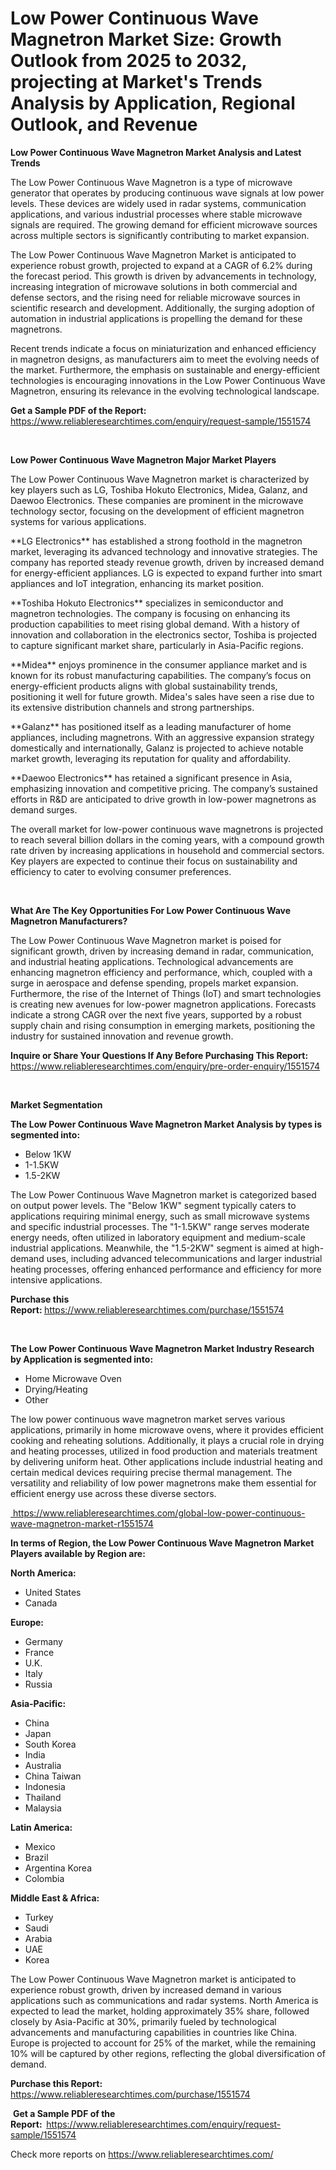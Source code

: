 <p><h1>Low Power Continuous Wave Magnetron Market Size: Growth Outlook from 2025 to 2032, projecting at Market's Trends Analysis by Application, Regional Outlook, and Revenue</h1></p><p><strong>Low Power Continuous Wave Magnetron Market Analysis and Latest Trends</strong></p>
<p><p>The Low Power Continuous Wave Magnetron is a type of microwave generator that operates by producing continuous wave signals at low power levels. These devices are widely used in radar systems, communication applications, and various industrial processes where stable microwave signals are required. The growing demand for efficient microwave sources across multiple sectors is significantly contributing to market expansion.</p><p>The Low Power Continuous Wave Magnetron Market is anticipated to experience robust growth, projected to expand at a CAGR of 6.2% during the forecast period. This growth is driven by advancements in technology, increasing integration of microwave solutions in both commercial and defense sectors, and the rising need for reliable microwave sources in scientific research and development. Additionally, the surging adoption of automation in industrial applications is propelling the demand for these magnetrons.</p><p>Recent trends indicate a focus on miniaturization and enhanced efficiency in magnetron designs, as manufacturers aim to meet the evolving needs of the market. Furthermore, the emphasis on sustainable and energy-efficient technologies is encouraging innovations in the Low Power Continuous Wave Magnetron, ensuring its relevance in the evolving technological landscape.</p></p>
<p><strong>Get a Sample PDF of the Report:&nbsp;</strong> <a href="https://www.reliableresearchtimes.com/enquiry/request-sample/1551574?utm_campaign=2476&utm_medium=2&utm_source=Github&utm_content=ia&utm_term=12022025&utm_id=low-power-continuous-wave-magnetron">https://www.reliableresearchtimes.com/enquiry/request-sample/1551574</a></p>
<p>&nbsp;</p>
<p><strong>Low Power Continuous Wave Magnetron Major Market Players</strong></p>
<p><p>The Low Power Continuous Wave Magnetron market is characterized by key players such as LG, Toshiba Hokuto Electronics, Midea, Galanz, and Daewoo Electronics. These companies are prominent in the microwave technology sector, focusing on the development of efficient magnetron systems for various applications.</p><p>**LG Electronics** has established a strong foothold in the magnetron market, leveraging its advanced technology and innovative strategies. The company has reported steady revenue growth, driven by increased demand for energy-efficient appliances. LG is expected to expand further into smart appliances and IoT integration, enhancing its market position.</p><p>**Toshiba Hokuto Electronics** specializes in semiconductor and magnetron technologies. The company is focusing on enhancing its production capabilities to meet rising global demand. With a history of innovation and collaboration in the electronics sector, Toshiba is projected to capture significant market share, particularly in Asia-Pacific regions.</p><p>**Midea** enjoys prominence in the consumer appliance market and is known for its robust manufacturing capabilities. The company’s focus on energy-efficient products aligns with global sustainability trends, positioning it well for future growth. Midea's sales have seen a rise due to its extensive distribution channels and strong partnerships.</p><p>**Galanz** has positioned itself as a leading manufacturer of home appliances, including magnetrons. With an aggressive expansion strategy domestically and internationally, Galanz is projected to achieve notable market growth, leveraging its reputation for quality and affordability.</p><p>**Daewoo Electronics** has retained a significant presence in Asia, emphasizing innovation and competitive pricing. The company’s sustained efforts in R&D are anticipated to drive growth in low-power magnetrons as demand surges.</p><p>The overall market for low-power continuous wave magnetrons is projected to reach several billion dollars in the coming years, with a compound growth rate driven by increasing applications in household and commercial sectors. Key players are expected to continue their focus on sustainability and efficiency to cater to evolving consumer preferences.</p></p>
<p>&nbsp;</p>
<p><strong>What Are The Key Opportunities For Low Power Continuous Wave Magnetron Manufacturers?</strong></p>
<p><p>The Low Power Continuous Wave Magnetron market is poised for significant growth, driven by increasing demand in radar, communication, and industrial heating applications. Technological advancements are enhancing magnetron efficiency and performance, which, coupled with a surge in aerospace and defense spending, propels market expansion. Furthermore, the rise of the Internet of Things (IoT) and smart technologies is creating new avenues for low-power magnetron applications. Forecasts indicate a strong CAGR over the next five years, supported by a robust supply chain and rising consumption in emerging markets, positioning the industry for sustained innovation and revenue growth.</p></p>
<p><strong>Inquire or Share Your Questions If Any Before Purchasing This Report:</strong> <a href="https://www.reliableresearchtimes.com/enquiry/pre-order-enquiry/1551574?utm_campaign=2476&utm_medium=2&utm_source=Github&utm_content=ia&utm_term=12022025&utm_id=low-power-continuous-wave-magnetron">https://www.reliableresearchtimes.com/enquiry/pre-order-enquiry/1551574</a></p>
<p>&nbsp;</p>
<p><strong>Market Segmentation</strong></p>
<p><strong>The Low Power Continuous Wave Magnetron Market Analysis by types is segmented into:</strong></p>
<p><ul><li>Below 1KW</li><li>1-1.5KW</li><li>1.5-2KW</li></ul></p>
<p><p>The Low Power Continuous Wave Magnetron market is categorized based on output power levels. The "Below 1KW" segment typically caters to applications requiring minimal energy, such as small microwave systems and specific industrial processes. The "1-1.5KW" range serves moderate energy needs, often utilized in laboratory equipment and medium-scale industrial applications. Meanwhile, the "1.5-2KW" segment is aimed at high-demand uses, including advanced telecommunications and larger industrial heating processes, offering enhanced performance and efficiency for more intensive applications.</p></p>
<p><strong>Purchase this Report:&nbsp;</strong><a href="https://www.reliableresearchtimes.com/purchase/1551574?utm_campaign=2476&utm_medium=2&utm_source=Github&utm_content=ia&utm_term=12022025&utm_id=low-power-continuous-wave-magnetron">https://www.reliableresearchtimes.com/purchase/1551574</a></p>
<p>&nbsp;</p>
<p><strong>The Low Power Continuous Wave Magnetron Market Industry Research by Application is segmented into:</strong></p>
<p><ul><li>Home Microwave Oven</li><li>Drying/Heating</li><li>Other</li></ul></p>
<p><p>The low power continuous wave magnetron market serves various applications, primarily in home microwave ovens, where it provides efficient cooking and reheating solutions. Additionally, it plays a crucial role in drying and heating processes, utilized in food production and materials treatment by delivering uniform heat. Other applications include industrial heating and certain medical devices requiring precise thermal management. The versatility and reliability of low power magnetrons make them essential for efficient energy use across these diverse sectors.</p></p>
<p><a href="https://www.reliableresearchtimes.com/global-low-power-continuous-wave-magnetron-market-r1551574?utm_campaign=2476&utm_medium=2&utm_source=Github&utm_content=ia&utm_term=12022025&utm_id=low-power-continuous-wave-magnetron">&nbsp;https://www.reliableresearchtimes.com/global-low-power-continuous-wave-magnetron-market-r1551574</a></p>
<p><strong>In terms of Region, the Low Power Continuous Wave Magnetron Market Players available by Region are:</strong></p>
<p>
    <p> <strong> North America: </strong>
        <ul>
            <li>United States</li>
            <li>Canada</li>
        </ul>
        </p> 
    <p> <strong> Europe: </strong>
        <ul>
            <li>Germany</li>
            <li>France</li>
            <li>U.K.</li>
            <li>Italy</li>
            <li>Russia</li>
        </ul>
        </p> 
    <p> <strong> Asia-Pacific: </strong>
        <ul>
            <li>China</li>
            <li>Japan</li>
            <li>South Korea</li>
            <li>India</li>
            <li>Australia</li>
            <li>China Taiwan</li>
            <li>Indonesia</li>
            <li>Thailand</li>
            <li>Malaysia</li>
        </ul>
        </p> 
    <p> <strong> Latin America: </strong>
        <ul>
            <li>Mexico</li>
            <li>Brazil</li>
            <li>Argentina Korea</li>
            <li>Colombia</li>
        </ul>
        </p> 
    <p> <strong> Middle East & Africa: </strong>
        <ul>
            <li>Turkey</li>
            <li>Saudi</li>
            <li>Arabia</li>
            <li>UAE</li>
            <li>Korea</li>
        </ul>
    </p>
    </p>
<p><p>The Low Power Continuous Wave Magnetron market is anticipated to experience robust growth, driven by increased demand in various applications such as communications and radar systems. North America is expected to lead the market, holding approximately 35% share, followed closely by Asia-Pacific at 30%, primarily fueled by technological advancements and manufacturing capabilities in countries like China. Europe is projected to account for 25% of the market, while the remaining 10% will be captured by other regions, reflecting the global diversification of demand.</p></p>
<p><strong>Purchase this Report: </strong><a href="https://www.reliableresearchtimes.com/purchase/1551574?utm_campaign=2476&utm_medium=2&utm_source=Github&utm_content=ia&utm_term=12022025&utm_id=low-power-continuous-wave-magnetron">https://www.reliableresearchtimes.com/purchase/1551574</a></p>
<p>&nbsp;<strong>Get a Sample PDF of the Report:&nbsp;&nbsp;</strong><a href="https://www.reliableresearchtimes.com/enquiry/request-sample/1551574?utm_campaign=2476&utm_medium=2&utm_source=Github&utm_content=ia&utm_term=12022025&utm_id=low-power-continuous-wave-magnetron">https://www.reliableresearchtimes.com/enquiry/request-sample/1551574</a></p>
<p><strong></strong></p>
<p>Check more reports on <a href="https://www.reliableresearchtimes.com/?utm_campaign=2476&utm_medium=2&utm_source=Github&utm_content=ia&utm_term=12022025&utm_id=low-power-continuous-wave-magnetron">https://www.reliableresearchtimes.com/</a></p>